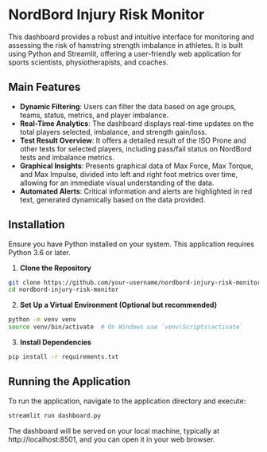 # NordBord Injury Risk Monitor

This dashboard provides a robust and intuitive interface for monitoring and assessing the risk of hamstring strength imbalance in athletes. It is built using Python and Streamlit, offering a user-friendly web application for sports scientists, physiotherapists, and coaches.

## Main Features

- **Dynamic Filtering**: Users can filter the data based on age groups, teams, status, metrics, and player imbalance.
- **Real-Time Analytics**: The dashboard displays real-time updates on the total players selected, imbalance, and strength gain/loss.
- **Test Result Overview**: It offers a detailed result of the ISO Prone and other tests for selected players, including pass/fail status on NordBord tests and imbalance metrics.
- **Graphical Insights**: Presents graphical data of Max Force, Max Torque, and Max Impulse, divided into left and right foot metrics over time, allowing for an immediate visual understanding of the data.
- **Automated Alerts**: Critical information and alerts are highlighted in red text, generated dynamically based on the data provided.

## Installation

Ensure you have Python installed on your system. This application requires Python 3.6 or later.

1. **Clone the Repository**
```sh
git clone https://github.com/your-username/nordbord-injury-risk-monitor.git
cd nordbord-injury-risk-monitor
```

2. **Set Up a Virtual Environment (Optional but recommended)**
```sh
python -m venv venv
source venv/bin/activate  # On Windows use `venv\Scripts\activate`
```

3. **Install Dependencies**
```sh
pip install -r requirements.txt
```

## Running the Application
To run the application, navigate to the application directory and execute:
```sh
streamlit run dashboard.py
```

The dashboard will be served on your local machine, typically at http://localhost:8501, and you can open it in your web browser.

